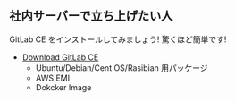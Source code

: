 ## 社内サーバーで立ち上げたい人
GitLab CE をインストールしてみましょう! 驚くほど簡単です!

* [Download GitLab CE](https://about.gitlab.com/downloads/)
  - Ubuntu/Debian/Cent OS/Rasibian 用パッケージ
  - AWS EMI
  - Dokcker Image
